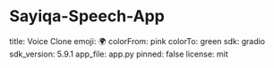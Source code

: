# Sayiqa-Speech-App

title: Voice Clone
emoji: 🌍
colorFrom: pink
colorTo: green
sdk: gradio
sdk_version: 5.9.1
app_file: app.py
pinned: false
license: mit



